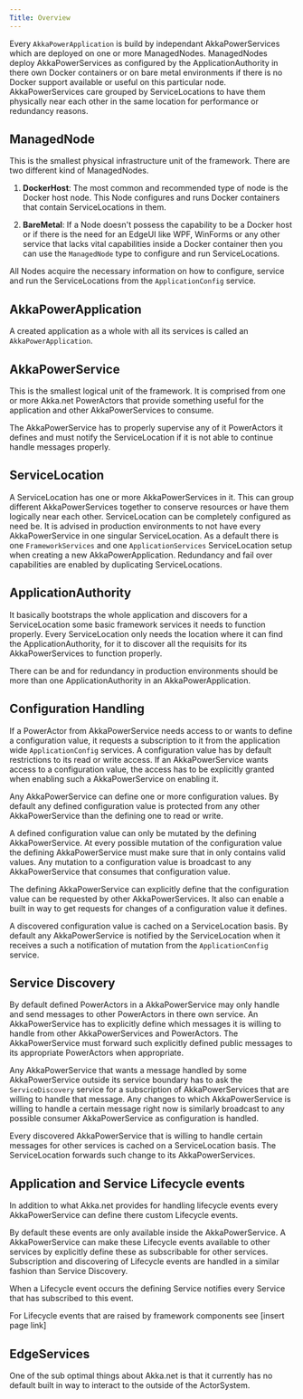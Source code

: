 ```yaml
---
Title: Overview
---
```


Every ```AkkaPowerApplication``` is build by independant AkkaPowerServices which are deployed on one or more ManagedNodes. ManagedNodes deploy AkkaPowerServices as configured by the ApplicationAuthority in there own Docker containers or on bare metal environments if there is no Docker support available or useful on this particular node. AkkaPowerServices care grouped by ServiceLocations to have them physically near each other in the same location for performance or redundancy reasons.

## ManagedNode

This is the smallest physical infrastructure unit of the framework. There are two different kind of ManagedNodes.

1. **DockerHost**: The most common and recommended type of node is the Docker host node. This Node configures and runs Docker containers that contain ServiceLocations in them.

2. **BareMetal**: If a Node doesn't possess the capability to be a Docker host or if there is the need for an EdgeUI like WPF, WinForms or any other service that lacks vital capabilities inside a Docker container then you can use the ```ManagedNode``` type to configure and run ServiceLocations.

All Nodes acquire the necessary information on how to configure, service and run the ServiceLocations from the ```ApplicationConfig``` service.

## AkkaPowerApplication

A created application as a whole with all its services is called an ```AkkaPowerApplication```.

## AkkaPowerService

This is the smallest logical unit of the framework. It is comprised from one or more Akka.net PowerActors that provide something useful for the application and other AkkaPowerServices to consume.

The AkkaPowerService has to properly supervise any of it PowerActors it defines and must notify the ServiceLocation if it is not able to continue handle messages properly.

## ServiceLocation

A ServiceLocation has one or more AkkaPowerServices in it. This can group different AkkaPowerServices together to conserve resources or have them logically near each other. ServiceLocation can be completely configured as need be. It is advised in production environments to not have every AkkaPowerService in one singular ServiceLocation. As a default there is one ```FrameworkServices``` and one ```ApplicationServices``` ServiceLocation setup when creating a new AkkaPowerApplication. Redundancy and fail over capabilities are enabled by duplicating ServiceLocations.

## ApplicationAuthority

It basically bootstraps the whole application and discovers for a ServiceLocation some basic framework services it needs to function properly. Every ServiceLocation only needs the location where it can find the ApplicationAuthority, for it to discover all the requisits for its AkkaPowerServices to function properly.

There can be and for redundancy in production environments should be more than one ApplicationAuthority in an AkkaPowerApplication.

## Configuration Handling

If a PowerActor from AkkaPowerService needs access to or wants to define a configuration value, it requests a subscription to it from the application wide ```ApplicationConfig``` services. A configuration value has by default restrictions to its read or write access. If an AkkaPowerService wants access to a configuration value, the access has to be explicitly granted when enabling such a AkkaPowerService on enabling it.

Any AkkaPowerService can define one or more configuration values. By default any defined configuration value is protected from any other AkkaPowerService than the defining one to read or write.

A defined configuration value can only be mutated by the defining AkkaPowerService. At every possible mutation of the configuration value the defining AkkaPowerService must make sure that in only contains valid values. Any mutation to a configuration value is broadcast to any AkkaPowerService that consumes that configuration value.

The defining AkkaPowerService can explicitly define that the configuration value can be requested by other AkkaPowerServices. It also can enable a built in way to get requests for changes of a configuration value it defines.

A discovered configuration value is cached on a ServiceLocation basis. By default any AkkaPowerService is notified by the ServiceLocation when it receives a such a notification of mutation from the ```ApplicationConfig``` service.

## Service Discovery

By default defined PowerActors in a AkkaPowerService may only handle and send messages to other PowerActors in there own service. An AkkaPowerService has to explicitly define which messages it is willing to handle from other AkkaPowerServices and PowerActors. The AkkaPowerService must forward such explicitly defined public messages to its appropriate PowerActors when appropriate.

Any AkkaPowerService that wants a message handled by some AkkaPowerService outside its service boundary has to ask the ```ServiceDiscovery``` service for a subscription of AkkaPowerServices that are willing to handle that message. Any changes to which AkkaPowerService is willing to handle a certain message right now is similarly broadcast to any possible consumer AkkaPowerService as configuration is handled.

Every discovered AkkaPowerService that is willing to handle certain messages for other services is cached on a ServiceLocation basis. The ServiceLocation forwards such change to its AkkaPowerServices.

## Application and Service Lifecycle events

In addition to what Akka.net provides for handling lifecycle events every AkkaPowerService can define there custom Lifecycle events.

By default these events are only available inside the AkkaPowerService. A AkkaPowerService can make these Lifecycle events available to other services by explicitly define these as subscribable for other services. Subscription and discovering of Lifecycle events are handled in a similar fashion than Service Discovery.

When a Lifecycle event occurs the defining Service notifies every Service that has subscribed to this event.

For Lifecycle events that are raised by framework components see [insert page link]

## EdgeServices

One of the sub optimal things about Akka.net is that it currently has no default built in way to interact to the outside of the ActorSystem.